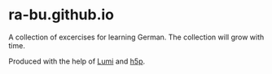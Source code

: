# ra-bu.github.io

A collection of excercises for learning German. The collection will grow with time. 

Produced with the help of [Lumi](https://lumi.education/) and [h5p](https://h5p.org/).
